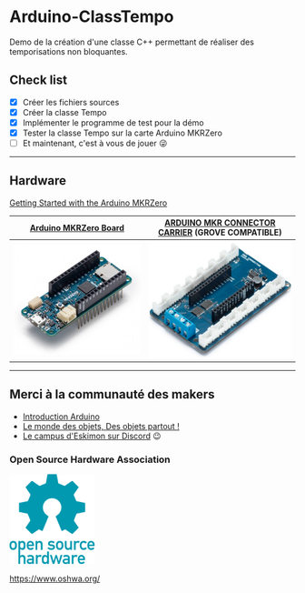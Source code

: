 # Arduino-ClassTempo

Demo de la création d'une classe C++ permettant de réaliser des temporisations non bloquantes.

## Check list

- [x] Créer les fichiers sources
- [x] Créer la classe Tempo
- [x] Implémenter le programme de test pour la démo
- [x] Tester la classe Tempo sur la carte Arduino MKRZero
- [ ] Et maintenant, c'est à vous de jouer :stuck_out_tongue_winking_eye:

---

## Hardware

[Getting Started with the Arduino MKRZero](https://www.arduino.cc/en/Guide/ArduinoMKRZero)

|     [Arduino MKRZero Board](URL_MKRZero)     | [ARDUINO MKR CONNECTOR CARRIER](URL_MKR_CONNECTOR) (GROVE COMPATIBLE) |
| :------------------------------------------: | :-------------------------------------------------------------------: |
| ![MKRZero](Images/arduino_mkrzero_board.png) |  ![MKR CONNECTOR CARRIER](Images/arduino_mkr_connector_carrier.png)   |

[URL_MKRZero]: https://www.arduino.cc/en/Main/ArduinoBoardMKRZero
[URL_MKR_CONNECTOR]: https://store.arduino.cc/arduino-mkr-connector-carrier

---

## Merci à la communauté des makers

* [Introduction Arduino](https://github.com/b2renger/Introduction_Arduino)
* [Le monde des objets, Des objets partout !](https://www.locoduino.org/spip.php?article87)
* [Le campus d'Eskimon sur Discord](https://eskimon.fr/) :wink:

### Open Source Hardware Association

<!-- ![oshw-logo](oshw-logo-200-px.png) -->
<a href="https://www.oshwa.org/open-source-hardware-logo/"><img src="Images/oshw-logo-200-px.png" width="150"></a>

https://www.oshwa.org/
